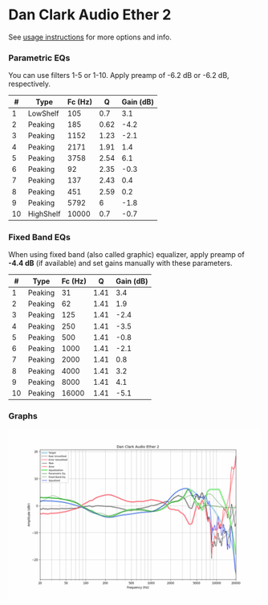 # Dan Clark Audio Ether 2
See [usage instructions](https://github.com/jaakkopasanen/AutoEq#usage) for more options and info.

### Parametric EQs
You can use filters 1-5 or 1-10. Apply preamp of -6.2 dB or -6.2 dB, respectively.

|   # | Type      |   Fc (Hz) |    Q |   Gain (dB) |
|-----|-----------|-----------|------|-------------|
|   1 | LowShelf  |       105 | 0.7  |         3.1 |
|   2 | Peaking   |       185 | 0.62 |        -4.2 |
|   3 | Peaking   |      1152 | 1.23 |        -2.1 |
|   4 | Peaking   |      2171 | 1.91 |         1.4 |
|   5 | Peaking   |      3758 | 2.54 |         6.1 |
|   6 | Peaking   |        92 | 2.35 |        -0.3 |
|   7 | Peaking   |       137 | 2.43 |         0.4 |
|   8 | Peaking   |       451 | 2.59 |         0.2 |
|   9 | Peaking   |      5792 | 6    |        -1.8 |
|  10 | HighShelf |     10000 | 0.7  |        -0.7 |

### Fixed Band EQs
When using fixed band (also called graphic) equalizer, apply preamp of **-4.4 dB** (if available) and set gains manually with these parameters.

|   # | Type    |   Fc (Hz) |    Q |   Gain (dB) |
|-----|---------|-----------|------|-------------|
|   1 | Peaking |        31 | 1.41 |         3.4 |
|   2 | Peaking |        62 | 1.41 |         1.9 |
|   3 | Peaking |       125 | 1.41 |        -2.4 |
|   4 | Peaking |       250 | 1.41 |        -3.5 |
|   5 | Peaking |       500 | 1.41 |        -0.8 |
|   6 | Peaking |      1000 | 1.41 |        -2.1 |
|   7 | Peaking |      2000 | 1.41 |         0.8 |
|   8 | Peaking |      4000 | 1.41 |         3.2 |
|   9 | Peaking |      8000 | 1.41 |         4.1 |
|  10 | Peaking |     16000 | 1.41 |        -5.1 |

### Graphs
![](./Dan%20Clark%20Audio%20Ether%202.png)
